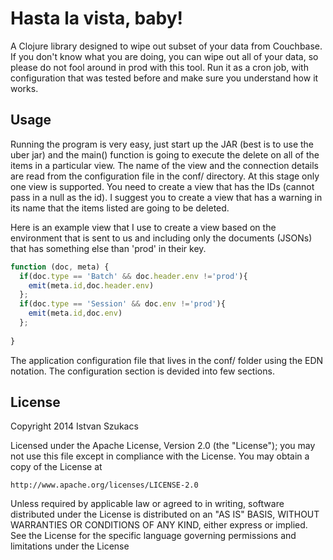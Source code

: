 # Hasta la vista, baby!

A Clojure library designed to wipe out subset of your data from Couchbase. If you don't know what you are doing, you can wipe out all of your data, so please do not fool around in prod with this tool. Run it as a cron job, with configuration that was tested before and make sure you understand how it works.

## Usage

Running the program is very easy, just start up the JAR (best is to use the uber jar) and the main() function is going to execute the delete on all of the items in a particular view. The name of the view and the connection details are read from the configuration file in the conf/ directory. At this stage only one view is supported. You need to create a view that has the IDs (cannot pass in a null as the id). I suggest you to create a view that has a warning in its name that the items listed are going to be deleted. 

Here is an example view that I use to create a view based on the environment that is sent to us and including only the documents (JSONs) that has something else than 'prod' in their key.

```JavaScript
function (doc, meta) {
  if(doc.type == 'Batch' && doc.header.env !='prod'){
    emit(meta.id,doc.header.env)
  };
  if(doc.type == 'Session' && doc.env !='prod'){
    emit(meta.id,doc.env)
  };
  
}
```

The application configuration file that lives in the conf/ folder using the EDN notation. The configuration section is devided into few sections.



## License

Copyright 2014 Istvan Szukacs

Licensed under the Apache License, Version 2.0 (the "License");
you may not use this file except in compliance with the License.
You may obtain a copy of the License at

    http://www.apache.org/licenses/LICENSE-2.0

Unless required by applicable law or agreed to in writing, software
distributed under the License is distributed on an "AS IS" BASIS,
WITHOUT WARRANTIES OR CONDITIONS OF ANY KIND, either express or implied.
See the License for the specific language governing permissions and
limitations under the License
